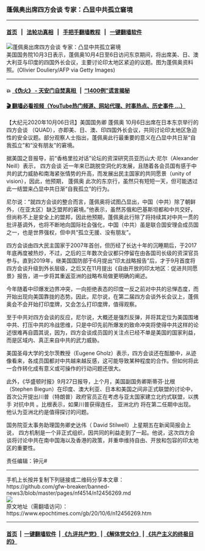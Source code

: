 ### 蓬佩奥出席四方会谈 专家：凸显中共孤立窘境
------------------------

#### [首页](https://github.com/gfw-breaker/banned-news3/blob/master/README.md) &nbsp;&nbsp;|&nbsp;&nbsp; [法轮功真相](https://github.com/begood0513/basic/blob/master/README.md)  &nbsp;&nbsp;|&nbsp;&nbsp; [手把手翻墙教程](https://github.com/gfw-breaker/guides/wiki)  &nbsp;&nbsp;|&nbsp;&nbsp; [一键翻墙软件](https://github.com/gfw-breaker/nogfw/blob/master/README.md)  



<div><img alt="蓬佩奥出席四方会谈 专家：凸显中共孤立窘境" class="attachment-djy_600_400 size-djy_600_400 wp-post-image" src="https://i.epochtimes.com/assets/uploads/2020/09/3d39b3c4148c86bbb68373f86d152540-594x400.jpg"/>
<div class="caption">
 美国国务院10月3日表示，蓬佩奥10月4日至6日访问东京期间，将出席美、日、澳大利亚与印度的四国外长会议，主要讨论印太地区紧迫的议题。图为蓬佩奥资料照。(Olivier Douliery/AFP via Getty Images)
</div></div><hr/>

#### 💥 [《伪火》 - 天安门自焚真相 ](http://158.247.195.190:10000/videos/blog/weihuo.html)&nbsp; |&nbsp; [“1400例”谎言揭秘  ](http://158.247.195.190:10000/videos/blog/jiexi1400.html)

#### [ 🎬  翻墙必看视频（YouTube热门频道、网站代理、时事热点、历史事件 ...）](https://github.com/gfw-breaker/links/blob/master/banned.md)

<div><p>
 【大纪元2020年10月06日讯】美国国务卿
 <ok href="https://www.epochtimes.com/gb/tag/%E8%93%AC%E4%BD%A9%E5%A5%A5.html">
  蓬佩奥
 </ok>
 10月6日出席在日本东京举行的
 <ok href="https://www.epochtimes.com/gb/tag/%E5%9B%9B%E6%96%B9%E4%BC%9A%E8%B0%88.html">
  四方会谈
 </ok>
 （QUAD），亦即美、日、澳、印四国外长会议，共同讨论印太地区急迫性的安全议题。部分观察人士指出，蓬佩奥此行最重要的意义在凸显中共日渐“自我孤立”和“没有朋友”的窘境。
</p>
<p>
 据美国之音报导，前“香格里拉对话”论坛的资深研究员亚历山大·尼尔（Alexander Neill）表示，
 <ok href="https://www.epochtimes.com/gb/tag/%E5%9B%9B%E6%96%B9%E4%BC%9A%E8%B0%88.html">
  四方会谈
 </ok>
 近一年来已跳脱空洞化的发展，且随着各会员国有感于中共的武力威胁和南海紧张情势的升高，而发展出民主国家的共同愿景（unity of vision），因此，他预期，
 <ok href="https://www.epochtimes.com/gb/tag/%E8%93%AC%E4%BD%A9%E5%A5%A5.html">
  蓬佩奥
 </ok>
 此次的东京行，虽然只有短短一天，但可能透过此一结盟来凸显中共日渐“自我孤立”的行为。
</p>
<p>
 尼尔说：“就四方会谈的整合而言，蓬佩奥将试图凸显出，中国（中共）除了朝鲜外，（在亚太区）缺乏盟邦的窘境。”他表示，虽然苏俄和巴基斯坦都和中共交好，但尚称不上是安全上的盟邦，因此他预期，蓬佩奥此行除了将持续其对中共一贯的批评基调外，也将不断地向国际社会强化，中国（中共）虽是联合国安理会成员国之一，也是世界强权，但中共“孤立无援、没有朋友”。
</p>
<p>
 四方会谈由四大民主国家于2007年首创，但历经了长达十年的沉睡期后，于2017年底再度被热炒，不过，之后的三年数次会议都只停留在由各国司长级的资深官员参与。直到2019年，继美国国防部于6月提出“印太战略报告”后，才于9月首度将四方会谈升级到外长层级，之后又在11月提出《自由开放的印太地区：促进共同愿景》报告，进一步将其重返亚洲的战略布局做更明确的阐述。
</p>
<p>
 今年随着中印爆发边界冲突，一向拒绝表态的印度一反之前对中共的忌惮态度，而开始出现向美国靠拢的态势。因此，尼尔说，在第二届四方会谈外长会议上，蓬佩奥会不会开始打印度牌，又会怎么打印度牌，值得观察。
</p>
<p>
 至于中共对四方会谈的反应，尼尔说，大概还是强烈反弹，并将其定位为美国围堵中共、打压中共的冷战思维，只是中印先前所爆发的致命冲突将使得中共这样的论述很难再自圆其说，因为，四方会谈成员国的关注点已经不单是美国的国家利益，而是区域内、真正来自中共的武力威胁。
</p>
<p>
 美国圣母大学的戈尔茨教授（Eugene Gholz）表示，四方会谈还在酝酿中，从迹像看来，各成员国都对中共越来越反感，这可能导致某种程度的合作。但如何将此一合作转化成有意义或可操作的行动问题还很大。
</p>
<p>
 此外，《华盛顿时报》9月27日报导，上个月，美国副国务卿斯蒂芬·比根（Stephen Biegun）在印度、澳大利亚、日本和美国之间非正式联盟的讨论中，首次公开提出川普（特朗普）政府官员正在考虑与亚太国家建立北约式联盟，以携手
 <ok href="https://www.epochtimes.com/gb/tag/%e5%b0%8d%e6%8a%97%e4%b8%ad%e5%85%b1.html">
  对抗中共
 </ok>
 。比根表示，如果川普获得连任，
 <ok href="https://www.epochtimes.com/gb/tag/%e4%ba%9e%e6%b4%b2%e5%8c%97%e7%b4%84.html">
  亚洲北约
 </ok>
 将在第二任期中出现。他认为亚洲北约是值得探讨的问题。
</p>
<p>
 国务院亚太事务助理国务卿史达伟（ David Stilwell）上星期五在新闻简报会上说， 四方机制是一个非正式组织，因共同的利益走到了一起。他说，这次四方会谈将讨论中共在南中国海以及香港的政策，并重申维持自由、开放和包容的印太地区的重要性。
</p>
<div class="dable_placeholder">
 责任编辑：钟元#
</div>
</div>
<hr/>
手机上长按并复制下列链接或二维码分享本文章：<br/>
https://github.com/gfw-breaker/banned-news3/blob/master/pages/nf4514/n12456269.md <br/>
<a href='https://github.com/gfw-breaker/banned-news3/blob/master/pages/nf4514/n12456269.md'><img src='https://github.com/gfw-breaker/banned-news3/blob/master/pages/nf4514/n12456269.md.png'/></a> <br/>
原文地址（需翻墙访问）：https://www.epochtimes.com/gb/20/10/6/n12456269.htm


------------------------
#### [首页](https://github.com/gfw-breaker/banned-news3/blob/master/README.md) &nbsp;|&nbsp; [一键翻墙软件](https://github.com/gfw-breaker/nogfw/blob/master/README.md) &nbsp;| [《九评共产党》](https://github.com/gfw-breaker/9ping.md/blob/master/README.md#九评之一评共产党是什么) | [《解体党文化》](https://github.com/gfw-breaker/jtdwh.md/blob/master/README.md) | [《共产主义的终极目的》](https://github.com/gfw-breaker/gczydzjmd.md/blob/master/README.md)


<img src='http://gfw-breaker.win/banned-news3/pages/nf4514/n12456269.md' width='0px' height='0px'/>